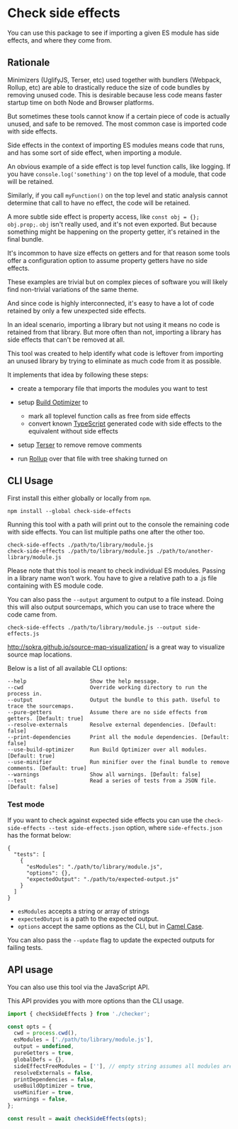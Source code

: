# Check side effects

You can use this package to see if importing a given ES module has side effects, and where they come from.

## Rationale

Minimizers (UglifyJS, Terser, etc) used together with bundlers (Webpack, Rollup, etc) are able to drastically reduce the size of code bundles by removing unused code. This is desirable because less code means faster startup time on both Node and Browser platforms.

But sometimes these tools cannot know if a certain piece of code is actually unused, and safe to be removed. The most common case is imported code with side effects.

Side effects in the context of importing ES modules means code that runs, and has some sort of side effect, when importing a module.

An obvious example of a side effect is top level function calls, like logging. If you have `console.log('something')` on the top level of a module, that code will be retained.

Similarly, if you call `myFunction()` on the top level and static analysis cannot determine that call to have no effect, the code will be retained.

A more subtle side effect is property access, like `const obj = {}; obj.prop;`. `obj` isn't really used, and it's not even exported. But because something might be happening on the property getter, it's retained in the final bundle.

It's incommon to have size effects on getters and for that reason some tools offer a configuration option to assume property getters have no side effects.

These examples are trivial but on complex pieces of software you will likely find non-trivial variations of the same theme.

And since code is highly interconnected, it's easy to have a lot of code retained by only a few unexpected side effects.

In an ideal scenario, importing a library but not using it means no code is retained from that library. But more often than not, importing a library has side effects that can't be removed at all.

This tool was created to help identify what code is leftover from importing an unused library by trying to eliminate as much code from it as possible.

It implements that idea by following these steps:

- create a temporary file that imports the modules you want to test
- setup [Build Optimizer](https://github.com/angular/angular-cli/tree/master/packages/angular_devkit/build_optimizer) to

  - mark all toplevel function calls as free from side effects
  - convert known [TypeScript](https://www.typescriptlang.org/) generated code with side effects to the equivalent without side effects

- setup [Terser](https://github.com/terser-js/terser) to remove remove comments

- run [Rollup](https://rollupjs.org) over that file with tree shaking turned on

## CLI Usage

First install this either globally or locally from `npm`.

```
npm install --global check-side-effects
```

Running this tool with a path will print out to the console the remaining code with side effects. You can list multiple paths one after the other too.

```
check-side-effects ./path/to/library/module.js
check-side-effects ./path/to/library/module.js ./path/to/another-library/module.js
```

Please note that this tool is meant to check individual ES modules. Passing in a library name won't work. You have to give a relative path to a .js file containing with ES module code.

You can also pass the `--output` argument to output to a file instead. Doing this will also output sourcemaps, which you can use to trace where the code came from.

```
check-side-effects ./path/to/library/module.js --output side-effects.js
```

<http://sokra.github.io/source-map-visualization/> is a great way to visualize source map locations.

Below is a list of all available CLI options:

```
--help                    Show the help message.
--cwd                     Override working directory to run the process in.
--output                  Output the bundle to this path. Useful to trace the sourcemaps.
--pure-getters            Assume there are no side effects from getters. [Default: true]
--resolve-externals       Resolve external dependencies. [Default: false]
--print-dependencies      Print all the module dependencies. [Default: false]
--use-build-optimizer     Run Build Optimizer over all modules. [Default: true]
--use-minifier            Run minifier over the final bundle to remove comments. [Default: true]
--warnings                Show all warnings. [Default: false]
--test                    Read a series of tests from a JSON file. [Default: false]
```

### Test mode

If you want to check against expected side effects you can use the `check-side-effects --test side-effects.json` option, where `side-effects.json` has the format below:

```
{
  "tests": [
    {
      "esModules": "./path/to/library/module.js",
      "options": {},
      "expectedOutput": "./path/to/expected-output.js"
    }
  ]
}
```

- `esModules` accepts a string or array of strings
- `expectedOutput` is a path to the expected output.
- `options` accept the same options as the CLI, but in [Camel Case](https://en.wikipedia.org/wiki/Camel_case).

You can also pass the `--update` flag to update the expected outputs for failing tests.

## API usage

You can also use this tool via the JavaScript API.

This API provides you with more options than the CLI usage.

```javascript
import { checkSideEffects } from './checker';

const opts = {
  cwd = process.cwd(),
  esModules = ['./path/to/library/module.js'],
  output = undefined,
  pureGetters = true,
  globalDefs = {},
  sideEffectFreeModules = [''], // empty string assumes all modules are side effect free.
  resolveExternals = false,
  printDependencies = false,
  useBuildOptimizer = true,
  useMinifier = true,
  warnings = false,
};

const result = await checkSideEffects(opts);
```
